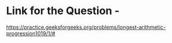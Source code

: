 # Link for the Question -

https://practice.geeksforgeeks.org/problems/longest-arithmetic-progression1019/1/#